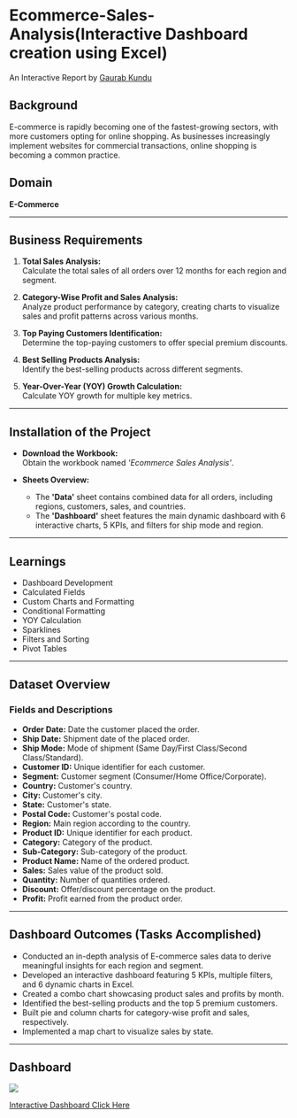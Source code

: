 # Ecommerce-Sales-Analysis(Interactive Dashboard creation using Excel)

An Interactive Report by [Gaurab Kundu](https://www.linkedin.com/in/gaurab-kundu/)

## Background
E-commerce is rapidly becoming one of the fastest-growing sectors, with more customers opting for online shopping. As businesses increasingly implement websites for commercial transactions, online shopping is becoming a common practice.

## Domain
**E-Commerce**

---

## Business Requirements
1. **Total Sales Analysis:**  
   Calculate the total sales of all orders over 12 months for each region and segment.

2. **Category-Wise Profit and Sales Analysis:**  
   Analyze product performance by category, creating charts to visualize sales and profit patterns across various months.

3. **Top Paying Customers Identification:**  
   Determine the top-paying customers to offer special premium discounts.

4. **Best Selling Products Analysis:**  
   Identify the best-selling products across different segments.

5. **Year-Over-Year (YOY) Growth Calculation:**  
   Calculate YOY growth for multiple key metrics.

---

## Installation of the Project
- **Download the Workbook:**  
  Obtain the workbook named *'Ecommerce Sales Analysis'*.
  
- **Sheets Overview:**  
  - The **'Data'** sheet contains combined data for all orders, including regions, customers, sales, and countries.
  - The **'Dashboard'** sheet features the main dynamic dashboard with 6 interactive charts, 5 KPIs, and filters for ship mode and region.

---

## Learnings
- Dashboard Development
- Calculated Fields
- Custom Charts and Formatting
- Conditional Formatting
- YOY Calculation
- Sparklines
- Filters and Sorting
- Pivot Tables

---

## Dataset Overview
### Fields and Descriptions
- **Order Date:** Date the customer placed the order.
- **Ship Date:** Shipment date of the placed order.
- **Ship Mode:** Mode of shipment (Same Day/First Class/Second Class/Standard).
- **Customer ID:** Unique identifier for each customer.
- **Segment:** Customer segment (Consumer/Home Office/Corporate).
- **Country:** Customer's country.
- **City:** Customer's city.
- **State:** Customer's state.
- **Postal Code:** Customer's postal code.
- **Region:** Main region according to the country.
- **Product ID:** Unique identifier for each product.
- **Category:** Category of the product.
- **Sub-Category:** Sub-category of the product.
- **Product Name:** Name of the ordered product.
- **Sales:** Sales value of the product sold.
- **Quantity:** Number of quantities ordered.
- **Discount:** Offer/discount percentage on the product.
- **Profit:** Profit earned from the product order.

---

## Dashboard Outcomes (Tasks Accomplished)
- Conducted an in-depth analysis of E-commerce sales data to derive meaningful insights for each region and segment.
- Developed an interactive dashboard featuring 5 KPIs, multiple filters, and 6 dynamic charts in Excel.
- Created a combo chart showcasing product sales and profits by month.
- Identified the best-selling products and the top 5 premium customers.
- Built pie and column charts for category-wise profit and sales, respectively.
- Implemented a map chart to visualize sales by state.

---

## Dashboard

<img src="https://github.com/GaurabKundu1/Ecommerce-Sales-Analysis/assets/86102231/1acf9752-e5b3-4872-b810-73b626b8e55c">

[Interactive Dashboard Click Here](https://1drv.ms/x/s!Aks5Klbk4uC8gb8C2XZ6HIlTuAW_vw?e=NjaZkN)

